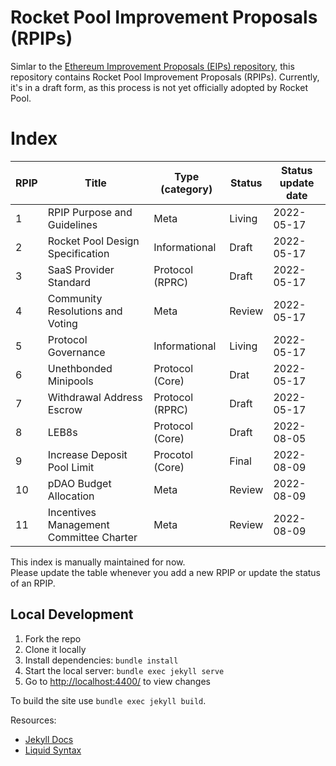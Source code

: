 # Rocket Pool Improvement Proposals (RPIPs)

Simlar to the [Ethereum Improvement Proposals (EIPs) repository](https://github.com/ethereum/EIPs), this repository contains Rocket Pool Improvement Proposals (RPIPs). Currently, it's in a draft form, as this process is not yet officially adopted by Rocket Pool.

# Index
| RPIP | Title                                    | Type (category) | Status | Status update date |
|------|------------------------------------------|-----------------|--------|--------------------|
| 1    | RPIP Purpose and Guidelines              | Meta            | Living | 2022-05-17         |
| 2    | Rocket Pool Design Specification         | Informational   | Draft  | 2022-05-17         |
| 3    | SaaS Provider Standard                   | Protocol (RPRC) | Draft  | 2022-05-17         |
| 4    | Community Resolutions and Voting         | Meta            | Review | 2022-05-17         |
| 5    | Protocol Governance                      | Informational   | Living | 2022-05-17         |
| 6    | Unethbonded Minipools                    | Protocol (Core) | Drat   | 2022-05-17         |
| 7    | Withdrawal Address Escrow                | Protocol (RPRC) | Draft  | 2022-05-17         |
| 8    | LEB8s                                    | Protocol (Core) | Draft  | 2022-08-05         |
| 9    | Increase Deposit Pool Limit              | Procotol (Core) | Final  | 2022-08-09         |
| 10   | pDAO Budget Allocation                   | Meta            | Review | 2022-08-09         |
| 11   | Incentives Management Committee Charter  | Meta            | Review | 2022-08-09         |

This index is manually maintained for now. \
Please update the table whenever you add a new RPIP or update the status of an RPIP.


## Local Development

1. Fork the repo
1. Clone it locally
1. Install dependencies: `bundle install`
1. Start the local server: `bundle exec jekyll serve`
1. Go to <http://localhost:4400/> to view changes

To build the site use `bundle exec jekyll build`.

Resources:

- [Jekyll Docs](https://jekyllrb.com/docs/)
- [Liquid Syntax](https://shopify.github.io/liquid/basics/introduction/)

